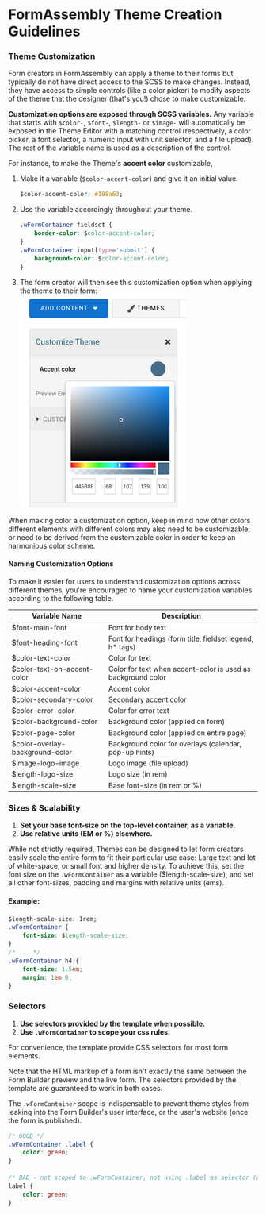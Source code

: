 # FormAssembly Theme Creation Guidelines



### Theme Customization

Form creators in FormAssembly can apply a theme to their forms but typically do not have direct access to the SCSS to 
make changes. Instead, they have access to simple controls (like a color picker) to modify aspects of the theme that the 
designer (that's you!) chose to make customizable.

**Customization options are exposed through SCSS variables.** Any variable that starts with `$color-`, `$font-`, 
`$length-` or `$image-` will automatically be exposed in the Theme Editor with a matching control (respectively, a 
color picker, a font selector, a numeric input with unit selector, and a file upload). The rest of the variable name is 
used as a description of the control.
 
For instance, to make the Theme's **accent color** customizable, 

1. Make it a variable (`$color-accent-color`) and give it an initial value.
   ```css
   $color-accent-color: #198a63; 
   ```
2. Use the variable accordingly throughout your theme.
   ```css
   .wFormContainer fieldset {
       border-color: $color-accent-color; 
   }
   .wFormContainer input[type='submit'] {
       background-color: $color-accent-color;
   }
   ```
3. The form creator will then see this customization option when applying the theme to their form: 
   ![Theme Editor Screenshot](./theme-editor-screenshot.png "Theme Editor Screenshot")


When making color a customization option, keep in mind how other colors  different elements with different colors may also need to 
 be customizable, or need to be derived from the customizable color in order to keep an harmonious color scheme.

#### Naming Customization Options

To make it easier for users to understand customization options across different themes, you're encouraged to name your
customization variables according to the following table.

| Variable Name   | Description  |
| ------------- | ------------- | 
| $font-main-font | Font for body text |
| $font-heading-font | Font for headings (form title, fieldset legend, h* tags) |
| $color-text-color | Color for text |
| $color-text-on-accent-color | Color for text when accent-color is used as background color
| $color-accent-color | Accent color
| $color-secondary-color | Secondary accent color
| $color-error-color | Color for error text
| $color-background-color | Background color  (applied on form)
| $color-page-color | Background color  (applied on entire page)
| $color-overlay-background-color | Background color for overlays (calendar, pop-up hints)
| $image-logo-image | Logo image (file upload)
| $length-logo-size | Logo size (in rem)
| $length-scale-size | Base font-size (in rem or %)

### Sizes & Scalability

1. **Set your base font-size on the top-level container, as a variable.**
2. **Use relative units (EM or %) elsewhere.**

While not strictly required, Themes can be designed to let form creators easily scale the entire form to fit their 
particular use case: Large text and lot of white-space, or small font and higher density. To achieve this, set 
the font size on the `.wFormContainer` as a variable ($length-scale-size), and set all other font-sizes, padding and 
margins with relative units (ems).  

#### Example:
```css
$length-scale-size: 1rem; 
.wFormContainer {
	font-size: $length-scale-size;
}
/* ... */
.wFormContainer h4 { 
    font-size: 1.5em; 
    margin: 1em 0; 
}
```

### Selectors
1. **Use selectors provided by the template when possible.**
2. **Use `.wFormContainer` to scope your css rules.**

For convenience, the template provide CSS selectors for most form elements. 

Note that the HTML markup of a form isn't exactly the same between the Form Builder preview and the live form. The 
selectors provided by the template are guaranteed to work in both cases.

The `.wFormContainer` scope is indispensable to prevent theme styles from leaking into the Form Builder's user interface, 
or the user's website (once the form is published). 

```css
/* GOOD */
.wFormContainer .label {
	color: green;
}

/* BAD - not scoped to .wFormContainer, not using .label as selector (as provided by template) */
label {
	color: green;
}
```
  

